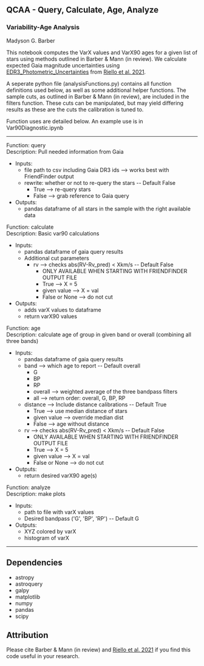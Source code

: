 ## QCAA - Query, Calculate, Age, Analyze
### Variability-Age Analysis

Madyson G. Barber

This notebook computes the VarX values and VarX90 ages for a given list of stars using methods outlined in Barber & Mann (in review). We calculate expected Gaia magnitude uncertainties using [EDR3_Photometric_Uncertainties](https://github.com/gaia-dpci/gaia-dr3-photometric-uncertainties) from [Riello et al. 2021](https://www.aanda.org/articles/aa/full_html/2021/05/aa39587-20/aa39587-20.html).

A seperate python file (analysisFunctions.py) contains all function definitions used below, as well as some additional helper functions. The sample cuts, as outlined in Barber & Mann (in review), are included in the filters function. These cuts can be manipulated, but may yield differing results as these are the cuts the calibration is tuned to.

Function uses are detailed below. An example use is in Var90Diagnostic.ipynb

---
Function: query  
Description: Pull needed information from Gaia
- Inputs:
    - file path to csv including Gaia DR3 ids --> works best with FriendFinder output
    - rewrite: whether or not to re-query the stars -- Default False
        - True --> re-query stars
        - False --> grab reference to Gaia query 
- Outputs:
    - pandas dataframe of all stars in the sample with the right available data
    

Function: calculate  
Description: Basic var90 calculations
- Inputs:
    - pandas dataframe of gaia query results
    - Additional cut parameters 
        - rv --> checks abs(RV-Rv_pred) < Xkm/s -- Default False
            - ONLY AVAILABLE WHEN STARTING WITH FRIENDFINDER OUTPUT FILE
            - True --> X = 5
            - given value --> X = val
            - False or None --> do not cut
- Outputs:
    - adds varX values to dataframe
    - return varX90 values
    
    
Function: age  
Description: calculate age of group in given band or overall (combining all three bands)
- Inputs:
    - pandas dataframe of gaia query results
    - band --> which age to report -- Default overall
        - G
        - BP
        - RP
        - overall --> weighted average of the three bandpass filters
        - all --> return order: overall, G, BP, RP
    - distance --> Include distance calibrations -- Default True
        - True --> use median distance of stars
        - given value --> override median dist
        - False --> age without distance
    - rv --> checks abs(RV-Rv_pred) < Xkm/s -- Default False
        - ONLY AVAILABLE WHEN STARTING WITH FRIENDFINDER OUTPUT FILE
        - True --> X = 5
        - given value --> X = val
        - False or None --> do not cut
- Outputs:
    - return desired varX90 age(s)
 

Function: analyze  
Description: make plots
- Inputs:
    - path to file with varX values
    - Desired bandpass ('G', 'BP', 'RP') -- Default G
- Outputs:
    - XYZ colored by varX
    - histogram of varX
---

## Dependencies  
- astropy  
- astroquery  
- galpy  
- matplotlib  
- numpy  
- pandas  
- scipy  

## Attribution  
Please cite Barber & Mann (in review) and [Riello et al. 2021](https://www.aanda.org/articles/aa/full_html/2021/05/aa39587-20/aa39587-20.html) if you find this code useful in your research.

